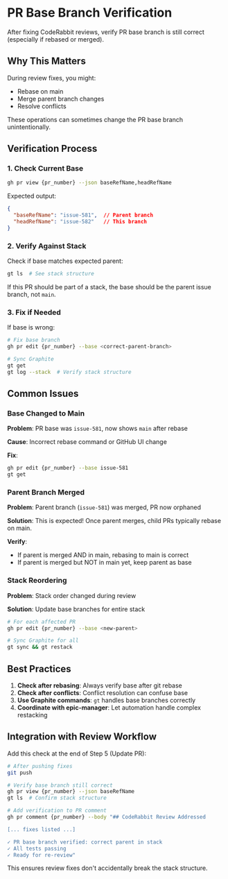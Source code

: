 # PR Base Branch Verification

After fixing CodeRabbit reviews, verify PR base branch is still correct (especially if rebased or merged).

## Why This Matters

During review fixes, you might:
- Rebase on main
- Merge parent branch changes
- Resolve conflicts

These operations can sometimes change the PR base branch unintentionally.

## Verification Process

### 1. Check Current Base

```bash
gh pr view {pr_number} --json baseRefName,headRefName
```

Expected output:
```json
{
  "baseRefName": "issue-581",  // Parent branch
  "headRefName": "issue-582"   // This branch
}
```

### 2. Verify Against Stack

Check if base matches expected parent:

```bash
gt ls  # See stack structure
```

If this PR should be part of a stack, the base should be the parent issue branch, not `main`.

### 3. Fix if Needed

If base is wrong:

```bash
# Fix base branch
gh pr edit {pr_number} --base <correct-parent-branch>

# Sync Graphite
gt get
gt log --stack  # Verify stack structure
```

## Common Issues

### Base Changed to Main

**Problem**: PR base was `issue-581`, now shows `main` after rebase

**Cause**: Incorrect rebase command or GitHub UI change

**Fix**:
```bash
gh pr edit {pr_number} --base issue-581
gt get
```

### Parent Branch Merged

**Problem**: Parent branch (`issue-581`) was merged, PR now orphaned

**Solution**: This is expected! Once parent merges, child PRs typically rebase on main.

**Verify**:
- If parent is merged AND in main, rebasing to main is correct
- If parent is merged but NOT in main yet, keep parent as base

### Stack Reordering

**Problem**: Stack order changed during review

**Solution**: Update base branches for entire stack

```bash
# For each affected PR
gh pr edit {pr_number} --base <new-parent>

# Sync Graphite for all
gt sync && gt restack
```

## Best Practices

1. **Check after rebasing**: Always verify base after git rebase
2. **Check after conflicts**: Conflict resolution can confuse base
3. **Use Graphite commands**: `gt` handles base branches correctly
4. **Coordinate with epic-manager**: Let automation handle complex restacking

## Integration with Review Workflow

Add this check at the end of Step 5 (Update PR):

```bash
# After pushing fixes
git push

# Verify base branch still correct
gh pr view {pr_number} --json baseRefName
gt ls  # Confirm stack structure

# Add verification to PR comment
gh pr comment {pr_number} --body "## CodeRabbit Review Addressed

[... fixes listed ...]

✓ PR base branch verified: correct parent in stack
✓ All tests passing
✓ Ready for re-review"
```

This ensures review fixes don't accidentally break the stack structure.
